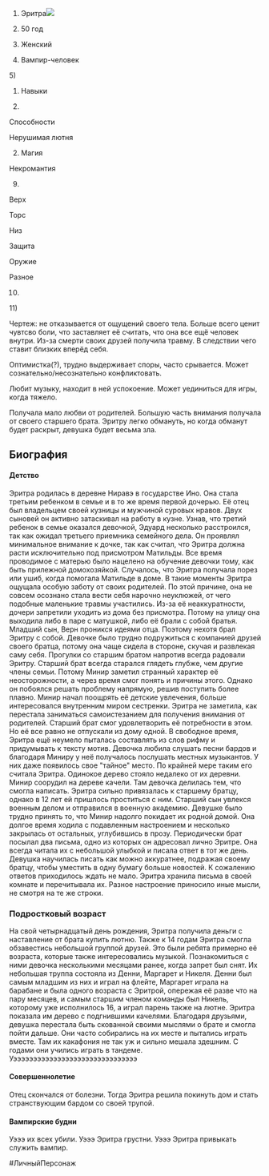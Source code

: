 1) Эритра![](https://lh7-rt.googleusercontent.com/docsz/AD_4nXdkWVAbsK6rrahuhGtxpyT_g-77pXgHJg4iQ1acqpDxEnNo8Nqy8DR8nr_9ddLt-zGx1UwDiWH9izzkDvf3pvE3qWRfZmgD3T1PQuBBS36OWqGku-8YQFfWCsZKlLUIe58JbDUkhA?key=L9fXttdQEk7jwKJkuPR_JLPr)

2) 50 год

3) Женский

4) Вампир-человек

5) 

1) Навыки

  

7)

Способности

Нерушимая лютня 

  

2) Магия

Некромантия

  

9)

Верx

Торс

Низ

Защита

Оружие

Разное

  

10)

  

11) 

Чертеж: не отказывается от ощущений своего тела. Больше всего ценит чувтсво боли, что заставляет её считать, что она все ещё человек внутри. Из-за смерти своих друзей получила травму. В следствии чего ставит близких вперёд себя. 

Оптимистка(?), трудно выдерживает споры, часто срывается. Может сознательно/несознательно конфликтовать. 

Любит музыку, находит в ней успокоение. Может уединиться для игры, когда тяжело. 

Получала мало любви от родителей. Большую часть внимания получала от своего старшего брата. Эритру легко обмануть, но когда обманут будет раскрыт, девушка будет весьма зла.

  

Биография
---
#### Детство
Эритра родилась в деревне Ниравэ в государстве Ино. Она стала третьим ребенком в семье и в то же время первой дочерью. Её отец был владельцем своей кузницы и мужчиной суровых нравов. Двух сыновей он активно затаскивал на работу в кузне. Узнав, что третий ребенок в семье оказался девочкой, Эдуард несколько расстроился, так как ожидал третьего приемника семейного дела. Он проявлял минимальное внимание к дочке, так как считал, что Эритра должна расти исключительно под присмотром Матильды. Все время проводимое с матерью было нацелено на обучение девочки тому, как быть прилежной домохозяйкой. Случалось, что Эритра получала порез или ушиб, когда помогала Матильде в доме. В такие моменты Эритра ощущала особую заботу от своих родителей. По этой причине, она не совсем осознано стала вести себя нарочно неуклюжей, от чего подобные маленькие травмы участились.
Из-за её неаккуратности, дочери запретили уходить из дома без присмотра. Потому на улицу она выходила либо в паре с матушкой, либо её брали с собой братья.
Младший сын, Верн проникся идеями отца. Поэтому нехотя брал Эритру с собой. Девочке было трудно подружиться с компанией друзей своего братца, потому она чаще сидела в стороне, скучая и развлекая саму себя.
Прогулки со старшим братом напротив всегда радовали Эритру. Старший брат всегда старался глядеть глубже, чем другие члены семьи. Потому Минир заметил странный характер её неосторожности, а через время смог понять и причины этого. Однако он побоялся решать проблему напрямую, решив поступить более плавно. Минир начал поощрять её детские увлечения, больше интересовался внутренним миром сестренки. Эритра не заметила, как перестала заниматься самоистезанием для получения внимания от родителей. Старший брат смог удовлетворить её потребности в этом. Но её все равно не отпускали из дому одной.
В свободное время, Эритра ещё неумело пыталась составлять из слов рифму и придумывать к тексту мотив. Девочка любила слушать песни бардов и благодаря Миниру у неё получалось послушать местных музыкантов. У них даже появилось свое "тайное" место. По крайней мере таким его считала Эритра. Одинокое дерево стояло недалеко от их деревни. Минир соорудил на дереве качели. Там девочка делилась тем, что смогла написать.
Эритра сильно привязалась к старшему братцу, однако в 12 лет ей пришлось проститься с ним. Старший сын увлекся военным делом и отправился в военную академию. Девушке было трудно принять то, что Минир надолго покидает их родной домой. Она долгое время ходила с подавленным настроением и несколько закрылась от остальных, углубившись в прозу. Периодически брат посылал два письма, одно из которых он адресовал лично Эритре. Она всегда читала их с небольшой улыбкой и писала ответ в тот же день. Девушка научилась писать как можно аккуратнее, подражая своему братцу, чтобы уместить в одну бумагу больше новостей. К сожалению ответов приходилось ждать не мало. Эритра хранила письма в своей комнате и перечитывала их. Разное настроение приносило иные мысли, не смотря на те же строки.

### Подростковый возраст

На свой четырнадцатый день рождения, Эритра получила деньги с наставление от брата купить лютню. Также к 14 годам Эритра смогла обзавестись небольшой группой друзей. Это были ребята примерно её возраста, которые также интересовались музыкой. Познакомиться с ними девочка несколькими месяцами ранее, когда запрет был снят.
Их небольшая труппа состояла из Денни, Маргарет и Никеля. Денни был самым младшим из них и играл на флейте, Маргарет играла на барабане и была одного возраста с Эритрой, опережая её разве что на пару месяцев, и самым старшим членом команды был Никель, которому уже исполнилось 16, а играл парень также на лютне. Эритра показала им дерево с подгнившими качелями.
Благодаря друзьями, девушка перестала быть скованной своими мыслями о брате и смогла пойти дальше. Они часто собирались на их месте и пытались играть вместе. Там их какафония не так уж и сильно мешала здешним. С годами они учились играть в тандеме.
Уэээээээээээээээээээээээээээээээ

#### Совершеннолетие
Отец скончался от болезни. Тогда Эритра решила покинуть дом и стать странствующим бардом со своей трупой.


####  Вампирские будни
Уэээ их всех убили. Уэээ Эритра грустни. Уэээ Эритра привыкать служить вампир.


#ЛичныйПерсонаж 